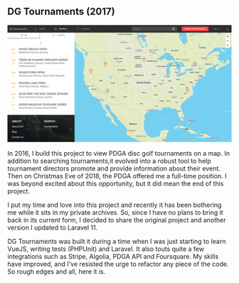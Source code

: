 ## DG Tournaments (2017)

![Screenshot of DG Tournaments](screenshot.png)

In 2016, I build this project to view PDGA disc golf tournaments on a map. In addition to searching tournaments,it evolved into a robust tool to help tournament directors promote and provide information about their event. Then on Christmas Eve of 2018, the PDGA offered me a full-time position. I was beyond excited about this opportunity, but it did mean the end of this project. 

I put my time and love into this project and recently it has been bothering me while it sits in my private archives. So, since I have no plans to bring it back in its current form, I decided to share the original project and another version I updated to Laravel 11.

DG Tournaments was built it during a time when I was just starting to learn VueJS, writing tests (PHPUnit) and Laravel. It also touts quite a few integrations such as Stripe, Algolia, PDGA API and Foursquare. My skills have improved, and I've resisted the urge to refactor any piece of the code. So rough edges and all, here it is.
